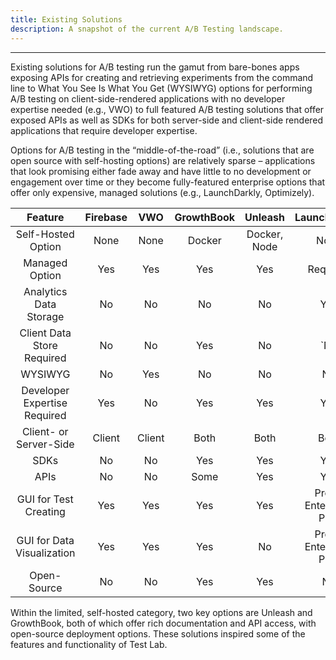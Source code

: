 ```yaml
---
title: Existing Solutions
description: A snapshot of the current A/B Testing landscape.
---
```


---

Existing solutions for A/B testing run the gamut from bare-bones apps exposing APIs for creating and retrieving experiments from the command line to What You See Is What You Get (WYSIWYG) options for performing A/B testing on client-side-rendered applications with no developer expertise needed (e.g., VWO) to full featured A/B testing solutions that offer exposed APIs as well as SDKs for both server-side and client-side rendered applications that require developer expertise.

Options for A/B testing in the “middle-of-the-road” (i.e., solutions that are open source with self-hosting options) are relatively sparse – applications that look promising either fade away and have little to no development or engagement over time or they become fully-featured enterprise options that offer only expensive, managed solutions (e.g., LaunchDarkly, Optimizely).

|           Feature            | Firebase |  VWO   | GrowthBook |   Unleash    |      LaunchDarkly      |
| :--------------------------: | :------: | :----: | :--------: | :----------: | :--------------------: |
|      Self-Hosted Option      |   None   |  None  |   Docker   | Docker, Node |          None          |
|        Managed Option        |   Yes    |  Yes   |    Yes     |     Yes      |        Required        |
|    Analytics Data Storage    |    No    |   No   |     No     |      No      |          Yes           |
|  Client Data Store Required  |    No    |   No   |    Yes     |      No      |          `No           |
|           WYSIWYG            |    No    |  Yes   |     No     |      No      |           No           |
| Developer Expertise Required |   Yes    |   No   |    Yes     |     Yes      |          Yes           |
|    Client- or Server-Side    |  Client  | Client |    Both    |     Both     |          Both          |
|             SDKs             |    No    |   No   |    Yes     |     Yes      |          Yes           |
|             APIs             |    No    |   No   |    Some    |     Yes      |          Yes           |
|    GUI for Test Creating     |   Yes    |  Yes   |    Yes     |     Yes      | Pro or Enterprise Plan |
|  GUI for Data Visualization  |   Yes    |  Yes   |    Yes     |      No      | Pro or Enterprise Plan |
|         Open-Source          |    No    |   No   |    Yes     |     Yes      |           No           |

Within the limited, self-hosted category, two key options are Unleash and GrowthBook, both of which offer rich documentation and API access, with open-source deployment options. These solutions inspired some of the features and functionality of Test Lab.
